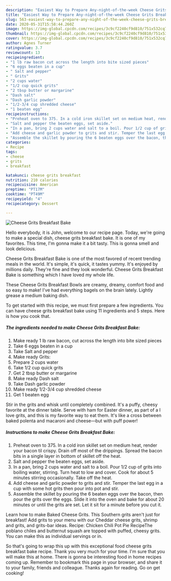 ```yaml
---
description: "Easiest Way to Prepare Any-night-of-the-week Cheese Grits Breakfast Bake"
title: "Easiest Way to Prepare Any-night-of-the-week Cheese Grits Breakfast Bake"
slug: 563-easiest-way-to-prepare-any-night-of-the-week-cheese-grits-breakfast-bake
date: 2020-05-31T15:58:44.260Z
image: https://img-global.cpcdn.com/recipes/3c9cf2240cf9d810/751x532cq70/cheese-grits-breakfast-bake-recipe-main-photo.jpg
thumbnail: https://img-global.cpcdn.com/recipes/3c9cf2240cf9d810/751x532cq70/cheese-grits-breakfast-bake-recipe-main-photo.jpg
cover: https://img-global.cpcdn.com/recipes/3c9cf2240cf9d810/751x532cq70/cheese-grits-breakfast-bake-recipe-main-photo.jpg
author: Agnes Turner
ratingvalue: 3.7
reviewcount: 13
recipeingredient:
- "1 lb raw bacon cut across the length into bite sized pieces"
- "6 eggs beaten in a cup"
- " Salt and pepper"
- " Grits"
- "2 cups water"
- "1/2 cup quick grits"
- "2 tbsp butter or margarine"
- "Dash salt"
- "Dash garlic powder"
- "1/2-3/4 cup shredded cheese"
- "1 beaten egg"
recipeinstructions:
- "Preheat oven to 375. In a cold iron skillet set on medium heat, render your bacon til crispy. Drain off most of the drippings. Spread the bacon bits in a single layer in bottom of skillet off the heat."
- "Salt and pepper the beaten eggs, set aside."
- "In a pan, bring 2 cups water and salt to a boil. Pour 1/2 cup of grits into boiling water, stirring. Turn heat to low and cover. Cook for about 5 minutes stirring occasionally. Take off the heat."
- "Add cheese and garlic powder to grits and stir. Temper the last egg in a cup with some hot grits then pour into pot and stir."
- "Assemble the skillet by pouring the 6 beaten eggs over the bacon, then pour the grits over the eggs. Slide it into the oven and bake for about 20 minutes or until the grits are set. Let it sit for a minute before you cut it."
categories:
- Recipe
tags:
- cheese
- grits
- breakfast

katakunci: cheese grits breakfast 
nutrition: 210 calories
recipecuisine: American
preptime: "PT17M"
cooktime: "PT49M"
recipeyield: "4"
recipecategory: Dessert

---
```



![Cheese Grits Breakfast Bake](https://img-global.cpcdn.com/recipes/3c9cf2240cf9d810/751x532cq70/cheese-grits-breakfast-bake-recipe-main-photo.jpg)

Hello everybody, it is John, welcome to our recipe page. Today, we're going to make a special dish, cheese grits breakfast bake. It is one of my favorites. This time, I'm gonna make it a bit tasty. This is gonna smell and look delicious.

Cheese Grits Breakfast Bake is one of the most favored of recent trending meals in the world. It's simple, it's quick, it tastes yummy. It's enjoyed by millions daily. They're fine and they look wonderful. Cheese Grits Breakfast Bake is something which I have loved my whole life.

These Cheese Grits Breakfast Bowls are creamy, dreamy, comfort food and so easy to make! I&#39;ve had everything bagels on the brain lately. Lightly grease a medium baking dish.


To get started with this recipe, we must first prepare a few ingredients. You can have cheese grits breakfast bake using 11 ingredients and 5 steps. Here is how you cook that.

<!--inarticleads1-->

##### The ingredients needed to make Cheese Grits Breakfast Bake:

1. Make ready 1 lb raw bacon, cut across the length into bite sized pieces
1. Take 6 eggs beaten in a cup
1. Take  Salt and pepper
1. Make ready  Grits:
1. Prepare 2 cups water
1. Take 1/2 cup quick grits
1. Get 2 tbsp butter or margarine
1. Make ready Dash salt
1. Take Dash garlic powder
1. Make ready 1/2-3/4 cup shredded cheese
1. Get 1 beaten egg


Stir in the grits and whisk until completely combined. It&#39;s a puffy, cheesy favorite at the dinner table. Serve with ham for Easter dinner, as part of a I love grits, and this is my favorite way to eat them. It&#39;s like a cross between baked polenta and macaroni and cheese—but with puff power! 

<!--inarticleads2-->

##### Instructions to make Cheese Grits Breakfast Bake:

1. Preheat oven to 375. In a cold iron skillet set on medium heat, render your bacon til crispy. Drain off most of the drippings. Spread the bacon bits in a single layer in bottom of skillet off the heat.
1. Salt and pepper the beaten eggs, set aside.
1. In a pan, bring 2 cups water and salt to a boil. Pour 1/2 cup of grits into boiling water, stirring. Turn heat to low and cover. Cook for about 5 minutes stirring occasionally. Take off the heat.
1. Add cheese and garlic powder to grits and stir. Temper the last egg in a cup with some hot grits then pour into pot and stir.
1. Assemble the skillet by pouring the 6 beaten eggs over the bacon, then pour the grits over the eggs. Slide it into the oven and bake for about 20 minutes or until the grits are set. Let it sit for a minute before you cut it.


Learn how to make Baked Cheese Grits. This Southern grits aren&#39;t just for breakfast! Add grits to your menu with our Cheddar cheese grits, shrimp and grits, and grits-bar ideas. Recipe: Chicken Chili Pot Pie RecipeThe poblano chiles and butternut squash are topped with puffed, cheesy grits. You can make this as individual servings or in. 

So that's going to wrap this up with this exceptional food cheese grits breakfast bake recipe. Thank you very much for your time. I'm sure that you will make this at home. There is gonna be interesting food in home recipes coming up. Remember to bookmark this page in your browser, and share it to your family, friends and colleague. Thanks again for reading. Go on get cooking!
